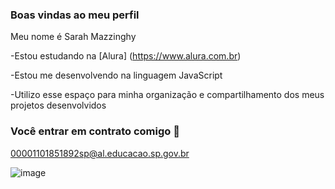 ### Boas vindas ao meu perfil

 Meu nome é Sarah Mazzinghy

-Estou estudando na [Alura] (https://www.alura.com.br)

-Estou me desenvolvendo na linguagem JavaScript

-Utilizo esse espaço para minha organização e compartilhamento dos meus projetos desenvolvidos

### Você entrar em contrato comigo 📧

00001101851892sp@al.educacao.sp.gov.br


![image](https://github.com/SarahMazzinghy/Sarah-Mazzinghy/assets/171290176/31ae2189-d883-435e-a4e2-64d6c7767980)



